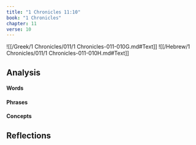 ```yaml
---
title: "1 Chronicles 11:10"
book: "1 Chronicles"
chapter: 11
verse: 10
---
```

![[/Greek/1 Chronicles/011/1 Chronicles-011-010G.md#Text]]
![[/Hebrew/1 Chronicles/011/1 Chronicles-011-010H.md#Text]]

## Analysis

#### Words

#### Phrases

#### Concepts

## Reflections
